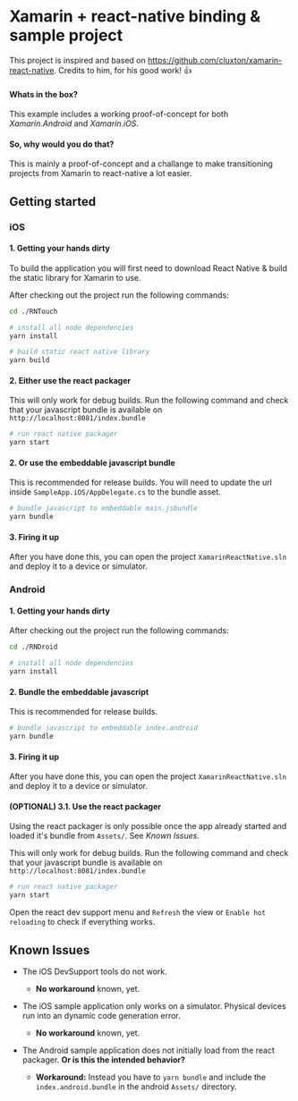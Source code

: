# Xamarin + react-native binding & sample project
This project is inspired and based on https://github.com/cluxton/xamarin-react-native. Credits to him, for his good work! :+1:

#### Whats in the box?
This example includes a working proof-of-concept for both *Xamarin.Android* and *Xamarin.iOS*.

#### So, why would you do that?
This is mainly a proof-of-concept and a challange to make transitioning projects from Xamarin to react-native a lot easier.

## Getting started
### iOS
#### 1. Getting your hands dirty
To build the application you will first need to download React Native & build the static library for Xamarin to use.

After checking out the project run the following commands:

```bash
cd ./RNTouch

# install all node dependencies
yarn install

# build static react native library
yarn build
```

#### 2. Either use the react packager
This will only work for debug builds. Run the following command and check that your javascript bundle is available on `http://localhost:8081/index.bundle`

```bash
# run react native packager
yarn start
```

#### 2. Or use the embeddable javascript bundle
This is recommended for release builds. You will need to update the url inside `SampleApp.iOS/AppDelegate.cs` to the bundle asset.

```bash
# bundle javascript to embeddable main.jsbundle
yarn bundle
```

#### 3. Firing it up
After you have done this, you can open the project `XamarinReactNative.sln` and deploy it to a device or simulator.

### Android
#### 1. Getting your hands dirty
After checking out the project run the following commands:

```bash
cd ./RNDroid

# install all node dependencies
yarn install
```

#### 2. Bundle the embeddable javascript
This is recommended for release builds.

```bash
# bundle javascript to embeddable index.android
yarn bundle
```

#### 3. Firing it up
After you have done this, you can open the project `XamarinReactNative.sln` and deploy it to a device or simulator.

#### (OPTIONAL) 3.1. Use the react packager
Using the react packager is only possible once the app already started and loaded it's bundle from `Assets/`. See *Known Issues*.

This will only work for debug builds. Run the following command and check that your javascript bundle is available on `http://localhost:8081/index.bundle`

```bash
# run react native packager
yarn start
```

Open the react dev support menu and `Refresh` the view or `Enable hot reloading` to check if everything works.

## Known Issues
* The iOS DevSupport tools do not work.
    * **No workaround** known, yet.


* The iOS sample application only works on a simulator. Physical devices run into an dynamic code generation error.
    * **No workaround** known, yet.


* The Android sample application does not initially load from the react packager. **Or is this the intended behavior?**
    * **Workaround:** Instead you have to `yarn bundle` and include the `index.android.bundle` in the android `Assets/` directory.
